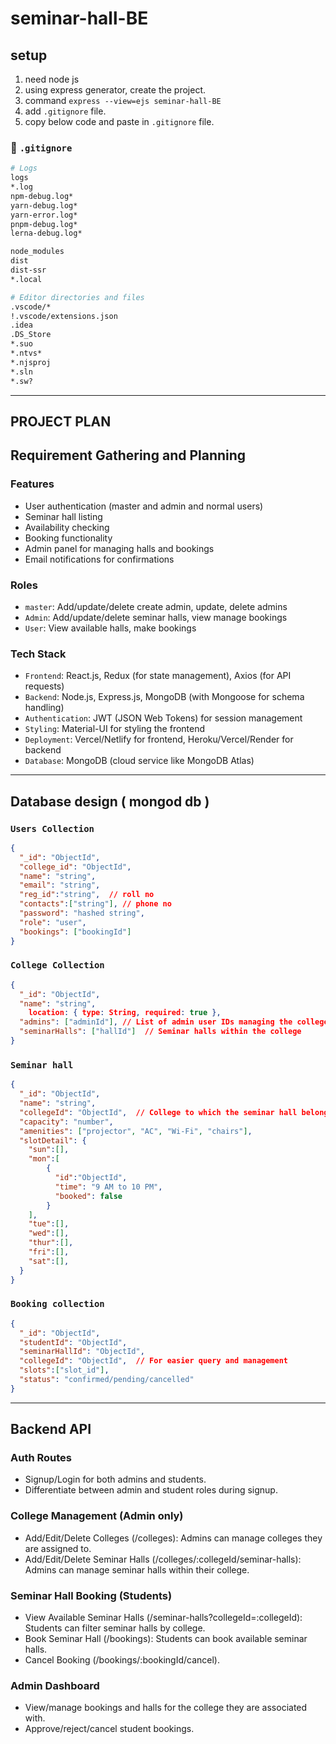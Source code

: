 ﻿# seminar-hall-BE

## setup

1. need node js
1. using express generator, create the project.
1. command `express --view=ejs seminar-hall-BE`
1. add `.gitignore` file.
1. copy below code and paste in `.gitignore` file.

### 📃 `.gitignore`

```makefile
# Logs
logs
*.log
npm-debug.log*
yarn-debug.log*
yarn-error.log*
pnpm-debug.log*
lerna-debug.log*

node_modules
dist
dist-ssr
*.local

# Editor directories and files
.vscode/*
!.vscode/extensions.json
.idea
.DS_Store
*.suo
*.ntvs*
*.njsproj
*.sln
*.sw?

```

---

## PROJECT PLAN

## Requirement Gathering and Planning

### Features

- User authentication (master and admin and normal users)
- Seminar hall listing
- Availability checking
- Booking functionality
- Admin panel for managing halls and bookings
- Email notifications for confirmations

### Roles

- `master`: Add/update/delete create admin, update, delete admins
- `Admin`: Add/update/delete seminar halls, view  manage bookings
- `User`: View available halls, make bookings

### Tech Stack

- `Frontend`: React.js, Redux (for state management), Axios (for API requests)
- `Backend`: Node.js, Express.js, MongoDB (with Mongoose for schema handling)
- `Authentication`: JWT (JSON Web Tokens) for session management
- `Styling`: Material-UI for styling the frontend
- `Deployment`: Vercel/Netlify for frontend, Heroku/Vercel/Render for backend
- `Database`: MongoDB (cloud service like MongoDB Atlas)

---

## Database design ( mongod db )

### `Users Collection`

```json
{
  "_id": "ObjectId",
  "college_id": "ObjectId", 
  "name": "string",
  "email": "string",
  "reg_id":"string",  // roll no
  "contacts":["string"], // phone no
  "password": "hashed string", 
  "role": "user",
  "bookings": ["bookingId"]
}
```

### `College Collection`

```json
{
  "_id": "ObjectId",
  "name": "string",
    location: { type: String, required: true },
  "admins": ["adminId"], // List of admin user IDs managing the college
  "seminarHalls": ["hallId"]  // Seminar halls within the college
}
```

### `Seminar hall`

```json
{
  "_id": "ObjectId",
  "name": "string",
  "collegeId": "ObjectId",  // College to which the seminar hall belongs
  "capacity": "number",
  "amenities": ["projector", "AC", "Wi-Fi", "chairs"],
  "slotDetail": {
    "sun":[],
    "mon":[
        { 
          "id":"ObjectId",
          "time": "9 AM to 10 PM",
          "booked": false
        }
    ], 
    "tue":[], 
    "wed":[], 
    "thur":[], 
    "fri":[], 
    "sat":[],  
  }
}

```

### `Booking collection`

```json
{
  "_id": "ObjectId",
  "studentId": "ObjectId",
  "seminarHallId": "ObjectId",
  "collegeId": "ObjectId",  // For easier query and management
  "slots":["slot_id"],
  "status": "confirmed/pending/cancelled"
}
```

---

## Backend API

### Auth Routes

- Signup/Login for both admins and students.
- Differentiate between admin and student roles during signup.

### College Management (Admin only)

- Add/Edit/Delete Colleges (/colleges): Admins can manage colleges they are assigned to.
- Add/Edit/Delete Seminar Halls (/colleges/:collegeId/seminar-halls): Admins can manage seminar halls within their college.

### Seminar Hall Booking (Students)

- View Available Seminar Halls (/seminar-halls?collegeId=:collegeId): Students can filter seminar halls by college.
- Book Seminar Hall (/bookings): Students can book available seminar halls.
- Cancel Booking (/bookings/:bookingId/cancel).

### Admin Dashboard

- View/manage bookings and halls for the college they are associated with.
- Approve/reject/cancel student bookings.
